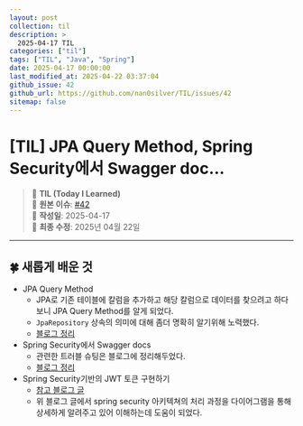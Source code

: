 ```yaml
---
layout: post
collection: til
description: >
  2025-04-17 TIL
categories: ["til"]
tags: ["TIL", "Java", "Spring"]
date: 2025-04-17 00:00:00
last_modified_at: 2025-04-22 03:37:04
github_issue: 42
github_url: https://github.com/nan0silver/TIL/issues/42
sitemap: false
---
```


# [TIL] JPA Query Method, Spring Security에서 Swagger doc...

> 📝 **TIL (Today I Learned)**  
> 🔗 **원본 이슈**: [#42](https://github.com/nan0silver/TIL/issues/42)  
> 📅 **작성일**: 2025-04-17  
> 🔄 **최종 수정**: 2025년 04월 22일

---


## 🍀 새롭게 배운 것

- JPA Query Method
  - JPA로 기존 테이블에 칼럼을 추가하고 해당 칼럼으로 데이터를 찾으려고 하다보니 JPA Query Method를 알게 되었다.
  - `JpaRepository` 상속의 의미에 대해 좀더 명확히 알기위해 노력했다.
  - [블로그 정리](https://nan0silver.github.io/spring/2025-04-17-query-method/)
- Spring Security에서 Swagger docs
  - 관련한 트러블 슈팅은 블로그에 정리해두었다.
  - [블로그 정리](https://nan0silver.github.io/projectdiary/2025-04-15-diary/)
- Spring Security기반의 JWT 토큰 구현하기
  - [참고 블로그 글](https://mangkyu.tistory.com/57)
  - 위 블로그 글에서 spring security 아키텍쳐의 처리 과정을 다이어그램을 통해 상세하게 알려주고 있어 이해하는데 도움이 되었다.
